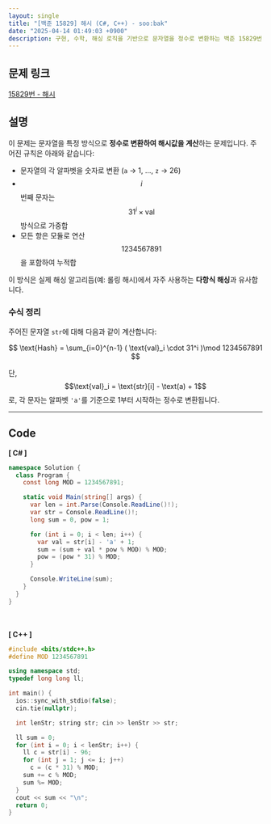```yaml
---
layout: single
title: "[백준 15829] 해시 (C#, C++) - soo:bak"
date: "2025-04-14 01:49:03 +0900"
description: 구현, 수학, 해싱 로직을 기반으로 문자열을 정수로 변환하는 백준 15829번 문제의 C# 및 C++ 풀이와 해설
---
```


## 문제 링크
[15829번 - 해시](https://www.acmicpc.net/problem/15829)

## 설명
이 문제는 문자열을 특정 방식으로 **정수로 변환하여 해시값을 계산**하는 문제입니다.
주어진 규칙은 아래와 같습니다:

- 문자열의 각 알파벳을 숫자로 변환 (`a` → 1, ..., `z` → 26)
- $$i$$번째 문자는 $$31^i \times \text{val}$$ 방식으로 가중합
- 모든 항은 모듈로 연산 $$1234567891$$을 포함하여 누적합

이 방식은 실제 해싱 알고리듬(예: 롤링 해시)에서 자주 사용하는 **다항식 해싱**과 유사합니다.

### 수식 정리
주어진 문자열 `str`에 대해 다음과 같이 계산합니다:

$$
\text{Hash} = \sum_{i=0}^{n-1} ( \text{val}_i \cdot 31^i )\mod 1234567891
$$

단, $$\text{val}_i = \text{str}[i] - \text(a) + 1$$ 로, 각 문자는 알파벳 `'a'`를 기준으로 1부터 시작하는 정수로 변환됩니다.

---

## Code
<b>[ C# ] </b>
<br>

```csharp
namespace Solution {
  class Program {
    const long MOD = 1234567891;

    static void Main(string[] args) {
      var len = int.Parse(Console.ReadLine()!);
      var str = Console.ReadLine()!;
      long sum = 0, pow = 1;

      for (int i = 0; i < len; i++) {
        var val = str[i] - 'a' + 1;
        sum = (sum + val * pow % MOD) % MOD;
        pow = (pow * 31) % MOD;
      }

      Console.WriteLine(sum);
    }
  }
}
```

<br><br>
<b>[ C++ ] </b>
<br>

```cpp
#include <bits/stdc++.h>
#define MOD 1234567891

using namespace std;
typedef long long ll;

int main() {
  ios::sync_with_stdio(false);
  cin.tie(nullptr);

  int lenStr; string str; cin >> lenStr >> str;

  ll sum = 0;
  for (int i = 0; i < lenStr; i++) {
    ll c = str[i] - 96;
    for (int j = 1; j <= i; j++)
      c = (c * 31) % MOD;
    sum += c % MOD;
    sum %= MOD;
  }
  cout << sum << "\n";
  return 0;
}
```
